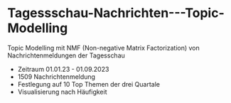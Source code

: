# Tagessschau-Nachrichten---Topic-Modelling

Topic Modelling mit NMF (Non-negative Matrix Factorization) von Nachrichtenmeldungen der Tagesschau
- Zeitraum 01.01.23 - 01.09.2023
- 1509 Nachrichtenmeldung
- Festlegung auf 10 Top Themen der drei Quartale
- Visualisierung nach Häufigkeit
